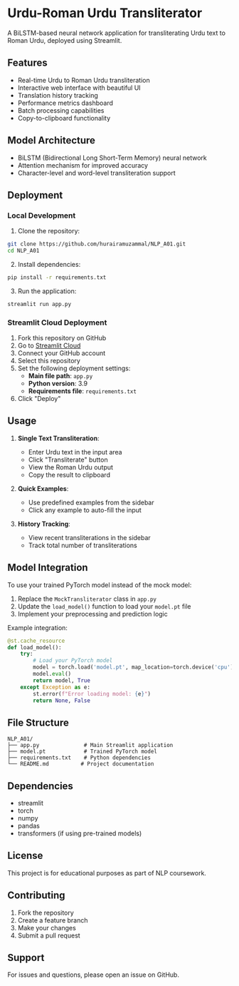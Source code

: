 # Urdu-Roman Urdu Transliterator

A BiLSTM-based neural network application for transliterating Urdu text to Roman Urdu, deployed using Streamlit.

## Features

- Real-time Urdu to Roman Urdu transliteration
- Interactive web interface with beautiful UI
- Translation history tracking
- Performance metrics dashboard
- Batch processing capabilities
- Copy-to-clipboard functionality

## Model Architecture

- BiLSTM (Bidirectional Long Short-Term Memory) neural network
- Attention mechanism for improved accuracy
- Character-level and word-level transliteration support

## Deployment

### Local Development

1. Clone the repository:
```bash
git clone https://github.com/hurairamuzammal/NLP_A01.git
cd NLP_A01
```

2. Install dependencies:
```bash
pip install -r requirements.txt
```

3. Run the application:
```bash
streamlit run app.py
```

### Streamlit Cloud Deployment

1. Fork this repository on GitHub
2. Go to [Streamlit Cloud](https://streamlit.io/cloud)
3. Connect your GitHub account
4. Select this repository
5. Set the following deployment settings:
   - **Main file path**: `app.py`
   - **Python version**: 3.9
   - **Requirements file**: `requirements.txt`
6. Click "Deploy"

## Usage

1. **Single Text Transliteration**:
   - Enter Urdu text in the input area
   - Click "Transliterate" button
   - View the Roman Urdu output
   - Copy the result to clipboard

2. **Quick Examples**:
   - Use predefined examples from the sidebar
   - Click any example to auto-fill the input

3. **History Tracking**:
   - View recent transliterations in the sidebar
   - Track total number of transliterations

## Model Integration

To use your trained PyTorch model instead of the mock model:

1. Replace the `MockTransliterator` class in `app.py`
2. Update the `load_model()` function to load your `model.pt` file
3. Implement your preprocessing and prediction logic

Example integration:
```python
@st.cache_resource
def load_model():
    try:
        # Load your PyTorch model
        model = torch.load('model.pt', map_location=torch.device('cpu'))
        model.eval()
        return model, True
    except Exception as e:
        st.error(f"Error loading model: {e}")
        return None, False
```

## File Structure

```
NLP_A01/
├── app.py              # Main Streamlit application
├── model.pt            # Trained PyTorch model
├── requirements.txt    # Python dependencies
└── README.md          # Project documentation
```

## Dependencies

- streamlit
- torch
- numpy
- pandas
- transformers (if using pre-trained models)

## License

This project is for educational purposes as part of NLP coursework.

## Contributing

1. Fork the repository
2. Create a feature branch
3. Make your changes
4. Submit a pull request

## Support

For issues and questions, please open an issue on GitHub.